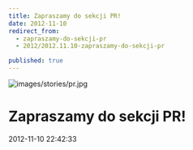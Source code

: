 ```yaml
---
title: Zapraszamy do sekcji PR!
date: 2012-11-10
redirect_from: 
  - zapraszamy-do-sekcji-pr
  - 2012/2012.11.10-zapraszamy-do-sekcji-pr

published: true
---
```



![images/stories/pr.jpg](images/stories/pr.jpg)

# Zapraszamy do sekcji PR!

<time>2012-11-10 22:42:33</time>






<!--CONTENT FROM OLD SERVER (jos before 2013): 



-->

<!--{{json:{"created_date":"2012-11-10 22:42:33","publish_down":"0000-00-00 00:00:00","id":"1138"}}}-->